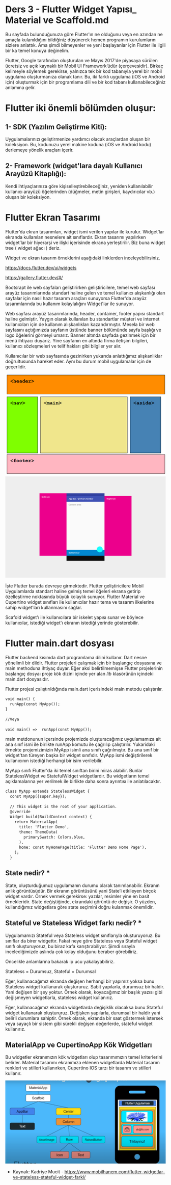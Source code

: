 # Ders 3 - Flutter Widget Yapısı_ Material ve Scaffold.md

  Bu sayfada bulunduğunuza göre Flutter'ın ne olduğunu veya en azından ne amaçla kulanıldığını bildiğiniz düşünerek hemen programın kurulumlarını sizlere anlattık. Ama şimdi bilmeyenler ve yeni başlayanlar için Flutter ile ilgili bir ka temel konuya değinelim.

  Flutter, Google tarafından oluşturulan ve Mayıs 2017'de piyasaya sürülen ücretsiz ve açık kaynaklı bir Mobil UI Framework’üdür (çerçevesidir). Birkaç kelimeyle söylemek gerekirse, yalnızca tek bir kod tabanıyla yerel bir mobil uygulama oluşturmanıza olanak tanır. Bu, iki farklı uygulama (iOS ve Android için) oluşturmak için bir programlama dili ve bir kod tabanı kullanabileceğiniz anlamına gelir.

# Flutter iki önemli bölümden oluşur:

## 1-	SDK (Yazılım Geliştirme Kiti): 
  Uygulamalarınızı geliştirmenize yardımcı olacak araçlardan oluşan bir koleksiyon. Bu, kodunuzu yerel makine koduna (iOS ve Android kodu) derlemeye yönelik araçları içerir.
## 2-	Framework (widget'lara dayalı Kullanıcı Arayüzü Kitaplığı): 
  Kendi ihtiyaçlarınıza göre kişiselleştirebileceğiniz, yeniden kullanılabilir kullanıcı arayüzü öğelerinden (düğmeler, metin girişleri, kaydırıcılar vb.) oluşan bir koleksiyon.

# Flutter Ekran Tasarımı
  Flutter’da ekran tasarımları, widget ismi verilen yapılar ile kurulur. Widget’lar ekranda kullanılan nesnelere ait sınıflardır. Ekran tasarımı yapılırken widget’lar bir hiyerarşi ve ilişki içerisinde ekrana yerleştirilir. Biz buna widget tree ( widget ağacı ) deriz.

Widget ve ekran tasarım örneklerini aşağıdaki linklerden inceleyebilirsiniz.

https://docs.flutter.dev/ui/widgets

https://gallery.flutter.dev/#/

  Bootsrapt ile web sayfaları geliştirirken geliştiricilere, temel web sayfası arayüz tasarımlarında standart haline gelen ve temel kullanıcı alışkanlığı olan sayfalar için nasıl hazır tasarım araçları sunuyorsa Flutter'da arayüz tasarımlarında bu kullanım kolaylalığını Widget'lar ile sunuyor. 

  Web sayfası arayüz tasarımlarında, header, container, footer yapısı standart haline gelmiştir. Yaygın olarak kullanılan bu standartlar müşteri ve internet kullanıcıları için de kullanım alışkanlıkları kazandırmıştır. Mesela bir web sayfasını açtığımızda sayfanın üstünde banner bölümünde sayfa başlığı ve logo öğelerini görmeyi umarız. Banner altında sayfada gezinmek için bir menü ihtiyacı duyarız. Yine sayfanın en altında firma iletişim bilgileri, kullanıcı sözleşmeleri ve telif hakları gibi bilgiler yer alır. 

  Kullanıcılar bir web sayfasında gezinirken yukarıda anlattığımız alışkanlıklar doğrultusunda hareket eder. Aynı bu durum mobil uygulamalar için de geçerlidir.

![Screenshot](images/Resim15.png)
![Screenshot](images/Resim16.png)
  

  İşte Flutter burada devreye girmektedir. Flutter geliştiricilere Mobil Uygulamlarda standart haline gelmiş temel öğeleri ekrana getirip özelleştirme noktasında büyük kolaylık sunuyor. Flutter Material ve Cupertino widget sınıfları ile kullanıcılar hazır tema ve tasarım ilkelerine sahip widget'ları kullanmasını sağlar.

  Scafold widget'ı ile kullanıcılara bir iskelet yapısı sunar ve böylece kullanıcılar, istediği widget'ı ekranın istediği yerinde gösterebilir.


# Flutter main.dart dosyası

Flutter backend kısımda dart programlama dilini kullanır. Dart nesne yönelimli bir dildir. Flutter projeleri çalışmak için bir başlangıç dosyasına ve main methoduna ihtiyaç duyar. Eğer aksi belirtilmemişse Flutter projelerinin başlangıç dosyaı proje kök dizini içinde yer alan *lib* klasörünün içindeki main.dart dosyasıdır.

Flutter projesi çalıştırıldığında main.dart içerisindeki main metodu çalıştırılır.

````
void main() {
  runApp(const MyApp());
}

//Veya 

void main() =>  runApp(const MyApp());
````

main metdonunun içersinde projemizde oluşturacağımız uygulamamıza ait ana sınıf ismi ile birlikte runApp komutu ile çağrılıp çalıştırılır. Yukaridaki örnekte projemizimizin MyApp isimli ana sınıfı çağrılmıştır. Bu ana sınıf bir widget'tan türeyen başka bir widget sınıfıdır. MyApp ismi değiştirilerek kullanıcının istediği herhangi bir isim verilebilir.

MyApp sınıfı Flutter'da iki temel sınıftan birini miras alabilir. Bunlar StatelessWidget ve StatefulWidget widgetlardır. Bu widgetların temel açıklamalarına yer verilmek ile birlikte daha sonra ayrıntısı ile anlatılacaktır.

````
class MyApp extends StatelessWidget {
  const MyApp({super.key});

  // This widget is the root of your application.
  @override
  Widget build(BuildContext context) {
    return MaterialApp(
      title: 'Flutter Demo',
      theme: ThemeData(
        primarySwatch: Colors.blue,
      ),
      home: const MyHomePage(title: 'Flutter Demo Home Page'),
    );
  }
````

## State nedir? *

  State, oluşturduğumuz uygulamanın durumu olarak tanımlanabilir. Ekranın anlık görüntüsüdür. Bir ekranın görüntüsünü yani State’i etkileyen birçok widget vardır. Örnek vermek gerekirse: yazılar, resimler yine en basit örnekleridir. State değiştiğinde, ekrandaki görüntü de değişir. O yüzden, kullandığımız widgetlara göre state seçimini doğru kulanmak önemlidir.
  
## Stateful ve Stateless Widget farkı nedir? *

  Uygulamamızı Stateful veya Stateless widget sınıflarıyla oluşturuyoruz. Bu sınıflar da birer widgettır. Fakat neye göre Stateless veya Stateful widget sınıfı oluşturuyoruz, bu biraz kafa karıştırabiliyor. Şimdi sırayla incelediğimizde aslında çok kolay olduğunu beraber görebiliriz.

Öncelikle anlamlarına bakarak ip ucu yakalayabiliriz.

Stateless = Durumsuz,   Stateful = Durumsal 

Eğer, kullanacağımız ekranda değişen herhangi bir yapımız yoksa bunu Stateless widget kullanarak oluştururuz. Sabit yapılarla, durumsuz bir haldir. Yani değişen bir şey yoktur. Örnek olarak, koyacağımız bir başlık yazısı gibi değişmeyen widgetlarla, stateless widget kullanırız.

  Eğer, kullanacağımız ekranda widgetlarda değişiklik olacaksa bunu Stateful widget kullanarak oluştururuz. Değişken yapılarla, durumsal bir haldir yani belirli durumlara sahiptir. Örnek olarak, ekranda bir saat göstermek istersek veya sayaçlı bir sistem gibi sürekli değişen değerlerde, stateful widget kullanırız.


## MaterialApp ve CupertinoApp Kök Widgetları

Bu widgetler ekranımızın kök widgetları olup tasarımımızın temel kriterlerini belirler. Material tasarımı ekranımıza eklenen widgetlarda Material tasarım renkleri ve stilleri kullanırken, Cupertino IOS tarzı bir tasarım ve stilleri kullanır. 

![Screenshot](images/Resim17.png)


* Kaynak: Kadriye Mucit - https://www.mobilhanem.com/flutter-widgetlar-ve-stateless-stateful-widget-farki/


